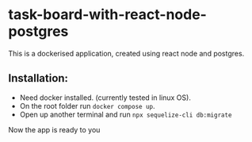 # task-board-with-react-node-postgres
This is a dockerised application, created using react node and postgres.

## Installation:
- Need docker installed. (currently tested in linux OS).
- On the root folder run `docker compose up`.
- Open up another terminal and run `npx sequelize-cli db:migrate`

Now the app is ready to you